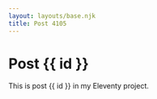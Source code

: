 ```yaml
---
layout: layouts/base.njk
title: Post 4105
---
```


# Post {{ id }}

This is post {{ id }} in my Eleventy project.
